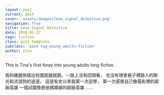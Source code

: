 ```yaml
---
layout: post
current: post
cover: 'assets/images/love_signal_detective.png'
navigation: True
title: Love Signal Detective
date: 2018-02-27
tags: fiction
class: post-template
subclass: 'post tag-young-adults-fiction'
author: tina
---
```


This is Tina's first foray into young adults long fiction.

>
我和雞腿俠踏出校園拔腿就跑，一路上沒有回頭看，
也沒有理會巷子裡路人的眼光和流浪狗的追逐。
這是有史以來我第一次逃學，
第一次感覺自己像電影裡的超級英雄
一個試圖挽救爸媽婚姻的超級英雄 ……